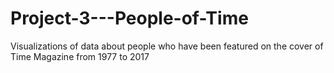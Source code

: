 # Project-3---People-of-Time
Visualizations of data about people who have been featured on the cover of Time Magazine from 1977 to 2017
